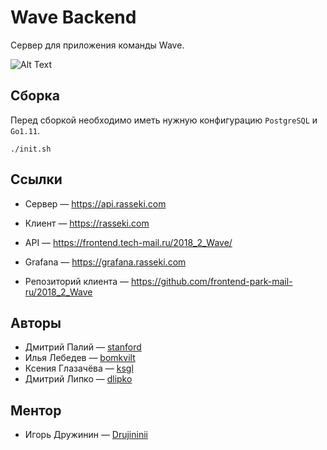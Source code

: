 # Wave Backend

Сервер для приложения команды Wave.

![Alt Text](https://media.giphy.com/media/l3vR2SwA3hfH4NtVC/giphy.gif)

## Сборка

Перед сборкой необходимо иметь нужную конфигурацию ``PostgreSQL`` и ``Go1.11``.

```
./init.sh
```

## Ссылки

* Сервер &mdash; https://api.rasseki.com
* Клиент &mdash; https://rasseki.com
* API &mdash; https://frontend.tech-mail.ru/2018_2_Wave/
* Grafana &mdash; https://grafana.rasseki.com

* Репозиторий клиента &mdash; https://github.com/frontend-park-mail-ru/2018_2_Wave

## Авторы

* Дмитрий Палий &mdash; [stanford](https://github.com/stanf0rd)
* Илья Лебедев &mdash; [bomkvilt](https://github.com/bomkvilt)
* Ксения Глазачёва &mdash; [ksgl](https://github.com/ksgl)
* Дмитрий Липко &mdash; [dlipko](https://github.com/dlipko)

## Ментор

* Игорь Дружинин &mdash; [Drujininii](https://github.com/Drujininii)

